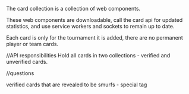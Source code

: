 The card collection is a collection of web components.

These web components are downloadable, call the card api for updated statistics, and use service workers and sockets to remain up to date.

Each card is only for the tournament it is added, there are no permanent player or team cards.

//API responsibilities
  Hold all cards in two collections - verified and unverified cards.




//questions

  verified cards that are revealed to be smurfs - special tag
